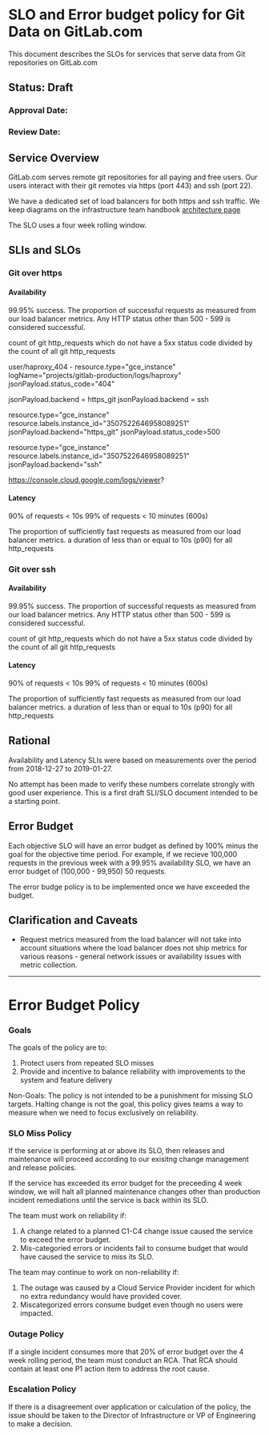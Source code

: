 # SLO and Error budget policy for Git Data on GitLab.com

This document describes the SLOs for services that serve data from Git repositories on GitLab.com

## Status: Draft
### Approval Date:
### Review Date:

## Service Overview
GitLab.com serves remote git repositories for all paying and free users.  Our users interact with their git remotes via https (port 443) and ssh (port 22).

We have a dedicated set of load balancers for both https and ssh traffic.  We keep diagrams on the infrastructure team handbook [architecture page](https://about.gitlab.com/handbook/engineering/infrastructure/production-architecture/)

The SLO uses a four week rolling window.


## SLIs and SLOs

### Git over https
#### Availability
99.95% success.  The proportion of successful requests as measured from our load balancer metrics.  Any HTTP status other than 500 - 599 is considered successful.

count of git http_requests which do not have a 5xx status code divided by the count of all git http_requests

user/haproxy_404 - resource.type="gce_instance" logName="projects/gitlab-production/logs/haproxy" jsonPayload.status_code="404"

jsonPayload.backend = https_git
jsonPayload.backend = ssh


resource.type="gce_instance"
resource.labels.instance_id="3507522646958089251"
jsonPayload.backend="https_git"
jsonPayload.status_code>500

resource.type="gce_instance"
resource.labels.instance_id="3507522646958089251"
jsonPayload.backend="ssh"

https://console.cloud.google.com/logs/viewer?

#### Latency
90% of requests < 10s
99% of requests < 10 minutes (600s)

The proportion of sufficiently fast requests as measured from our load balancer metrics.
a duration of less than or equal to 10s (p90) for all http_requests

### Git over ssh
#### Availability
99.95% success.  The proportion of successful requests as measured from our load balancer metrics.  Any HTTP status other than 500 - 599 is considered successful.

count of git http_requests which do not have a 5xx status code divided by the count of all git http_requests

#### Latency
90% of requests < 10s
99% of requests < 10 minutes (600s)

The proportion of sufficiently fast requests as measured from our load balancer metrics.
a duration of less than or equal to 10s (p90) for all http_requests


## Rational
Availability and Latency SLIs were based on measurements over the period from 2018-12-27 to 2019-01-27.

No attempt has been made to verify these numbers correlate strongly with good user experience.  This is a first draft SLI/SLO document intended to be a starting point.


## Error Budget
Each objective SLO will have an error budget as defined by 100% minus the goal for the objective time period.  For example, if we recieve 100,000 requests in the previous week with a 99.95% availability SLO, we have an error budget of (100,000 - 99,950) 50 requests.

The error budge policy is to be implemented once we have exceeded the budget.


## Clarification and Caveats

* Request metrics measured from the load balancer will not take into account situations where the load balancer does not ship metrics for various reasons - general network issues or availability issues with metric collection.

-------------------------------------------

# Error Budget Policy

### Goals
The goals of the policy are to:
1. Protect users from repeated SLO misses
2. Provide and incentive to balance reliability with improvements to the system and feature delivery

Non-Goals: The policy is not intended to be a punishment for missing SLO targets.  Halting change is not the goal, this policy gives teams a way to measure when we need to focus exclusively on reliability.


### SLO Miss Policy

If the service is performing at or above its SLO, then releases and maintenance will proceed according to our exisitng change management and release policies.

If the service has exceeded its error budget for the preceeding 4 week window, we will halt all planned maintenance changes other than production incident remediations until the service is back within its SLO.

The team must work on reliability if:

1. A change related to a planned C1-C4 change issue caused the service to exceed the error budget.
2. Mis-categoried errors or incidents fail to consume budget that would have caused the service to miss its SLO.

The team may continue to work on non-reliability if:

1.  The outage was caused by a Cloud Service Provider incident for which no extra redundancy would have provided cover.
2.  Miscategorized errors consume budget even though no users were impacted.

### Outage Policy
If a single incident consumes more that 20% of error budget over the 4 week rolling period, the team must conduct an RCA.  That RCA should contain at least one P1 action item to address the root cause.

### Escalation Policy

If there is a disagreement over application or calculation of the policy, the issue should be taken to the Director of Infrastructure or VP of Engineering to make a decision.
